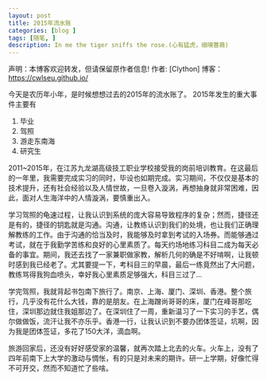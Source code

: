 ```yaml
---
layout: post
title: 2015年流水账
categories: [blog ]
tags: [随笔, ]
description: In me the tiger sniffs the rose.(心有猛虎，细嗅蔷薇)
---
```

声明：本博客欢迎转发，但请保留原作者信息!
作者: [Clython]
博客： <https://cwlseu.github.io/>

今天是农历年小年，是时候想想过去的2015年的流水账了。
2015年发生的重大事件主要有
1. 毕业
2. 驾照
3. 游走东南海
4. 研究生

2011~2015年，在江苏九龙湖高级技工职业学校接受我的岗前培训教育。在这最后的一年里，我需要完成实习的同时，毕设也如期完成。实习期间，不仅仅是基本的技术提升，还有社会经验以及人情世故，一旦卷入漩涡，再想抽身就非常困难，因此，面对人生海洋中的人情漩涡，要慎重出入。

学习驾照的龟速过程，让我认识到系统的庞大容易导致程序的复杂；然而，捷径还是有的，捷径的钥匙就是沟通。沟通，让教练认识到我们的处境，也让我们正确理解教练的工作。由于沟通的恰当及时，我能够及时拿到考试的入场券。而能够通过考试，就在于我勤学苦练和良好的心里素质了。每天约场地练习科目二成为每天必备的事宜。期间，我还去找了一家兼职做家教，解析几何的确是不好啃啊，让我顿时感到我已经老了。尤其要提一下，考科目三的早晨，最后一练竟然出了大问题，教练骂得我狗血喷头，幸好我心里素质足够强大，科目三过了...

学完驾照，我就背起书包南下旅行了。南京、上海、厦门、深圳、香港。整个旅行，几乎没有花什么大钱，靠的是朋友。在上海蹭尚哥哥的床，厦门在峰哥那吃住，深圳那边就住我姐那边了。在深圳住了一周，重新温习了一下实习的手艺，偶尔做做饭，流汗让我不亦乐乎。香港一行，让我认识到不要办团体签证，坑啊，因为我是团体签证，多花了150大洋，滴血啊。

旅游回家后，还没有好好感受家的温馨，就再次踏上北去的火车。火车上，没有了四年前南下上大学的激动与惆怅，有的只是对未来的期许。研一上学期，好像忙得不可开交，然而不知道忙了些啥。


